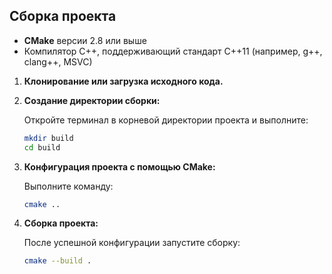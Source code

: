 ## Сборка проекта

- **CMake** версии 2.8 или выше
- Компилятор C++, поддерживающий стандарт C++11 (например, g++, clang++, MSVC)
  
1. **Клонирование или загрузка исходного кода.**

2. **Создание директории сборки:**

   Откройте терминал в корневой директории проекта и выполните:
   ```bash
   mkdir build
   cd build

3. **Конфигурация проекта с помощью CMake:**

   Выполните команду:
   ```bash
   cmake ..

4. **Сборка проекта:**

   После успешной конфигурации запустите сборку:
   ```bash
   cmake --build .
